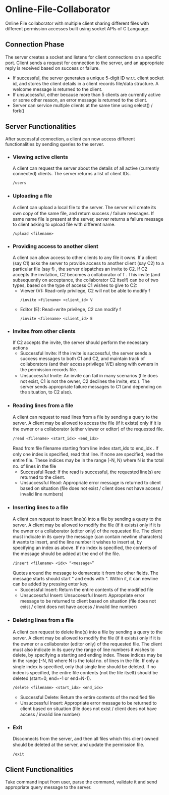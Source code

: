 # Online-File-Collaborator
Online File collaborator with multiple client sharing different files with different permission accesses built using socket APIs of C Language.

## Connection Phase
The server creates a socket and listens for client connections on a speciﬁc port. Client sends a request for connection to the server, and an appropriate reply is received based on success or failure.
* If successful, the server generates a unique 5-digit ID w.r.t. client socket id, and stores the client details in a client records ﬁle/data structure. A welcome message is returned to the client.
* If unsuccessful, either because more than 5 clients are
currently active or some other reason, an error message is returned to the client.
 * Server can service multiple clients at the same time using select() / fork()
## Server Functionalities
After successful connection, a client can now access different functionalities by sending queries to the server.
* ### Viewing active clients
  A client can request the server about the details of all active (currently connected) clients. The server returns a list of client IDs.
  ```
  /users
  ```
* ### Uploading a ﬁle
  A client can upload a local ﬁle to the server. The server will create its own copy of the same ﬁle, and return success / failure messages. If same name file is present at the server, server returns a failure message to client asking to upload file with different name.
    ```
    /upload <filename>
    ```
* ### Providing access to another client
  A client can allow access to other clients to any ﬁle it owns. If a client (say C1) asks the server to provide access to another client (say C2) to a particular ﬁle (say f) , the server dispatches an invite to C2. If C2 accepts the invitation, C2 becomes a collaborator of f . This invite (and subsequently on acceptance, the collaborator C2 itself) can be of two types, based on the type of access C1 wishes to give to C2:
   * Viewer (V): Read-only privilege, C2 will not be able to modify f
       ```
       /invite <filename> <client_id> V
      ```
   * Editor (E): Read+write privilege, C2 can modify f
       ```
       /invite <filename> <client_id> E
       ```
* ### Invites from other clients
  If C2 accepts the invite, the server should perform the necessary actions
   * Successful Invite: If the invite is successful, the server sends a success messages to both C1 and C2, and maintain track of collaborators (and their access privilege V/E) along with owners in the permission records ﬁle.
   * Unsuccessful Invite: An invite can fail in many scenarios (ﬁle does not exist, C1 is not the owner, C2 declines the invite, etc.). The server sends appropriate failure messages to C1 (and depending on the situation, to C2 also).
* ### Reading lines from a ﬁle 
  A client can request to read lines from a ﬁle by sending a query to the server. A client may be allowed to access the ﬁle (if it exists) only if it is the owner or a collaborator (either viewer or editor) of the requested ﬁle.
  ```
  /read <filename> <start_idx> <end_idx>
  ```
  Read from ﬁle ﬁlename starting from line index start_idx to end_idx . If only one index is speciﬁed, read that line. If none are speciﬁed, read the entire ﬁle. These indices may be in the range \[-N, N) where N is the total no. of lines in the ﬁle
  * Successful Read: If the read is successful, the requested line(s) are returned to the client.
  * Unsuccessful Read: Appropriate error message is returned to client based on situation (ﬁle does not exist / client does not have access / invalid line numbers)
 * ### Inserting lines to a ﬁle
    A client can request to insert line(s) into a ﬁle by sending a query to the server. A client may be allowed to modify the ﬁle (if it exists) only if it is the owner or a collaborator (editor only) of the requested ﬁle. The client must indicate in its query the message (can contain newline characters) it wants to insert, and the line number it wishes to insert at, by specifying an index as above. If no index is speciﬁed, the contents of the message should be added at the end of the ﬁle.
    ```
    /insert <filename> <idx> “<message>”
    ```
   Quotes around the message to demarcate it from the other ﬁelds. The message starts should start " and ends with ". Within it, it can newline can be added by pressing enter key.<br />
    * Successful Insert: Return the entire contents of the modiﬁed ﬁle
    * Unsuccessful Insert: Unsuccessful Insert: Appropriate error message to be returned to client based on situation (ﬁle does not exist / client does not have access / invalid line number)
* ### Deleting lines from a ﬁle
  A client can request to delete line(s) into a ﬁle by sending a query to the server. A
client may be allowed to modify the ﬁle (if it exists) only if it is the owner or a
collaborator (editor only) of the requested ﬁle. The client must also indicate in its query the range of line numbers it wishes to
delete, by specifying a starting and ending index. These indices may be in the range \[-N, N) where N is the total no. of lines in the ﬁle. If only a single index is speciﬁed, only that single line should be deleted. If no index is speciﬁed, the entire ﬁle contents (not the ﬁle itself) should be deleted (start=0, end=-1 or end=N-1).
  ```
  /delete <filename> <start_idx> <end_idx>
  ```
    * Successful Delete: Return the entire contents of the modiﬁed ﬁle
    * Unsuccessful Insert: Appropriate error message to be returned to client based on situation (ﬁle does not exist / client does not have access /
invalid line number) 
* ### Exit
    Disconnects from the server, and then all ﬁles which this client owned should be deleted at the server, and update the permission ﬁle.
    ```
    /exit
    ```
## Client Functionalities
Take command input from user, parse the command, validate it and send appropriate query message to the server. 

